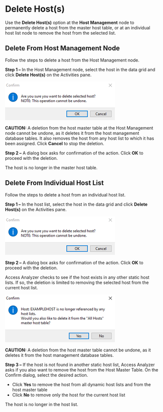 # Delete Host(s)

Use the __Delete Host(s)__ option at the __Host Management__ node to permanently delete a host from the master host table, or at an individual host list node to remove the host from the selected list.

## Delete From Host Management Node

Follow the steps to delete a host from the Host Management node.

__Step 1 –__  In the Host Management node, select the host in the data grid and click __Delete Host(s)__ on the Activities pane.

![Confirm dialog box](/static/img/product_docs/accessanalyzer/accessanalyzer/enterpriseauditor/admin/hostmanagement/actions/confirmdeletehost.png)

__CAUTION:__ A deletion from the host master table at the Host Management node cannot be undone, as it deletes it from the host management database tables. It also removes the host from any host list to which it has been assigned. Click __Cancel__ to stop the deletion.

__Step 2 –__ A dialog box asks for confirmation of the action. Click __OK__ to proceed with the deletion.

The host is no longer in the master host table.

## Delete From Individual Host List

Follow the steps to delete a host from an individual host list.

__Step 1 –__  In the host list, select the host in the data grid and click __Delete Host(s)__ on the Activities pane.

![Confirm dialog box](/static/img/product_docs/accessanalyzer/accessanalyzer/enterpriseauditor/admin/hostmanagement/actions/confirmdeletehost.png)

__Step 2 –__ A dialog box asks for confirmation of the action. Click __OK__ to proceed with the deletion.

Access Analyzer checks to see if the host exists in any other static host lists. If so, the deletion is limited to removing the selected host from the current host list.

![Confirm deletion from master host table dialog box](/static/img/product_docs/accessanalyzer/accessanalyzer/enterpriseauditor/admin/hostmanagement/actions/confirmdeletehostmaster.png)

__CAUTION:__ A deletion from the host master table cannot be undone, as it deletes it from the host management database tables.

__Step 3 –__  If the host is not found in another static host list, Access Analyzer asks if you also want to remove the host from the Host Master Table. On the Confirm dialog, select the desired action.

- Click __Yes__ to remove the host from all dynamic host lists and from the host master table
- Click __No__ to remove only the host for the current host list

The host is no longer in the host list.
